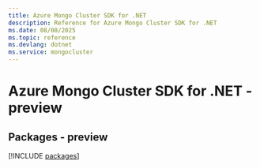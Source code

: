 ```yaml
---
title: Azure Mongo Cluster SDK for .NET
description: Reference for Azure Mongo Cluster SDK for .NET
ms.date: 08/08/2025
ms.topic: reference
ms.devlang: dotnet
ms.service: mongocluster
---
```

# Azure Mongo Cluster SDK for .NET - preview
## Packages - preview
[!INCLUDE [packages](mongo-cluster-index.md)]